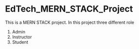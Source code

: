 # EdTech_MERN_STACK_Project
This is a MERN STACK project. In this project three different role 
1. Admin
2. Instructor
3. Student
